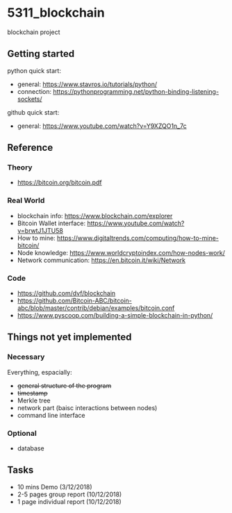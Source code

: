 # 5311_blockchain
blockchain project

## Getting started
python quick start:
- general: https://www.stavros.io/tutorials/python/
- connection: https://pythonprogramming.net/python-binding-listening-sockets/

github quick start:
- general: https://www.youtube.com/watch?v=Y9XZQO1n_7c


## Reference
### Theory
- https://bitcoin.org/bitcoin.pdf

### Real World
- blockchain info: https://www.blockchain.com/explorer
- Bitcoin Wallet interface: https://www.youtube.com/watch?v=brwtJ1JTU58
- How to mine: https://www.digitaltrends.com/computing/how-to-mine-bitcoin/
- Node knowledge: https://www.worldcryptoindex.com/how-nodes-work/
- Network communication: https://en.bitcoin.it/wiki/Network

### Code
- https://github.com/dvf/blockchain 
- https://github.com/Bitcoin-ABC/bitcoin-abc/blob/master/contrib/debian/examples/bitcoin.conf
- https://www.pyscoop.com/building-a-simple-blockchain-in-python/

## Things not yet implemented
### Necessary
Everything, espacially:
- ~~general structure of the program~~
- ~~timestamp~~
- Merkle tree
- network part (baisc interactions between nodes)
- command line interface

### Optional
- database

## Tasks
- 10 mins Demo (3/12/2018)
- 2-5 pages group report (10/12/2018)
- 1 page individual report (10/12/2018) 